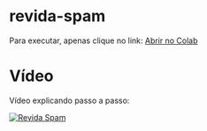 # revida-spam

Para executar, apenas clique no link:
[Abrir no Colab](https://colab.research.google.com/github/ronivaldo/revida-spam/blob/main/ScriptRevidar.ipynb)

# Vídeo

Vídeo explicando passo a passo:

[![Revida Spam](https://img.youtube.com/vi/79b8Ec11fdg/0.jpg)](https://www.youtube.com/watch?v=79b8Ec11fdg)
